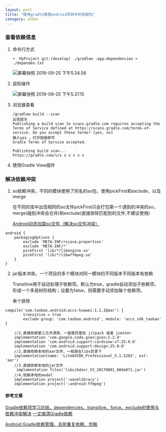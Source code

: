 ```yaml
---
layout: post
title: "使用gradle管理android项目中的依赖包"
category: other
---
```


### 查看依赖信息

1. 命令行方式

   ```
   ➜  MyProject git:(develop) ./gradlew :app:dependencies > ./dependen.txt
   ```
   ![屏幕快照 2019-09-25 下午5.34.56](https://cdn.jsdelivr.net/gh/holiday-toby/imageBed@master/uPic/屏幕快照%202019-09-25%20下午5.34.56.png)
2. 鼠标操作

   ![屏幕快照 2019-09-25 下午5.37.15](https://cdn.jsdelivr.net/gh/holiday-toby/imageBed@master/uPic/屏幕快照%202019-09-25%20下午5.37.15.png)



3. 浏览器查看

   ```
   /gradlew build --scan
   出现提示
   Publishing a build scan to scans.gradle.com requires accepting the Terms of Service defined at https://scans.gradle.com/terms-of-service. Do you accept these terms? [yes, no]
   输入yes ，打开链接即可
   Gradle Terms of Service accepted.
   
   Publishing build scan...
   https://gradle.com/s/x x x x x x
   ```

4. 使用Gradle View插件

   

### 解决依赖冲突

1. so依赖冲突，不同的模块使用了同名的so包，使用pickFirst和exclude，以及merge

   在不同的库中出现相同的so文件pickFirst只会打包第一个遇到的冲突的so，merge(碰到冲突会合并)和exclude(直接排除匹配到的文件,不建议使用)
   
   [Android动态加载so文件（解决so文件冲突）](https://www.jianshu.com/p/9609e1fb8756)

```
android {
    packagingOptions {
        exclude 'META-INF/rxjava.properties'
        exclude 'META-INF/*'
        pickFirst 'lib/*/libengine.so'
        pickFirst 'lib/*/libwffmpeg.so'
    }
}
```

2. jar版本冲突，一个项目的多个模块对同一模块的不同版本不同版本有依赖

   Transitive用于自动处理子依赖项。默认为true，gradle自动添加子依赖项，形成一个多层树形结构；设置为false，则需要手动添加每个依赖项。

   单个排除

```
compile('com.taobao.android:accs-huawei:1.1.2@aar') {
        transitive = true
        exclude group: 'com.taobao.android', module: 'accs_sdk_taobao'
}
```
```
	//1.直接依赖第三方开源库，一般是托管在 jitpack 或者 jcenter
	implementation 'com.google.code.gson:gson:2.2.4'
	implementation 'com.android.support:cardview-v7:25.0.0'
	implementation 'com.android.support:design:25.0.0'
	//2.直接依赖本地的aar文件，一般是在libs目录下
	implementation(name: 'LiteAVSDK_Professional_5.1.5293', ext: 'aar')
	//3.直接依赖本地的jar文件
	 implementation files('libs/bdasr_V3_20170801_60da871.jar')
	//4.依赖本地的model
	implementation project(':wavelibrary')
	implementation project(':android-ffmpeg')

```

   

#### 参考文章

   [Gradle依赖项学习总结，dependencies、transitive、force、exclude的使用与依赖冲突解决](http://www.paincker.com/gradle-dependencies)
   [一文搞清Gradle依赖](https://www.bjsxt.com/a/10771.html)

[Android Gradle依赖管理、去除重复依赖、忽略](https://blog.csdn.net/wapchief/article/details/84974219)